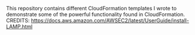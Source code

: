 This repository contains different CloudFormation templates I wrote to demonstrate some of the powerful functionality found in CloudFormation.
CREDITS:
https://docs.aws.amazon.com/AWSEC2/latest/UserGuide/install-LAMP.html